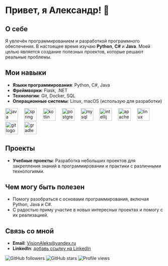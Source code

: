 # Привет, я Александр! 👋

## О себе
Я увлечён программированием и разработкой программного обеспечения. В настоящее время изучаю **Python**, **C#** и **Java**. Моей целью является создание полезных проектов, которые решают реальные проблемы.

## Мои навыки

- **Языки программирования**: Python, C#, Java
- **Фреймворки**: Flask, .NET
- **Технологии**: Git, Docker, SQL
- **Операционные системы**: Linux, macOS (использую для разработки)
<div align="left">
  <img src="https://cdn.jsdelivr.net/gh/devicons/devicon/icons/java/java-original.svg" height="40" alt="java logo"  />
  <img width="12" />
  <img src="https://cdn.jsdelivr.net/gh/devicons/devicon/icons/spring/spring-original.svg" height="40" alt="spring logo"  />
  <img width="12" />
  <img src="https://cdn.jsdelivr.net/gh/devicons/devicon/icons/kotlin/kotlin-original.svg" height="40" alt="kotlin logo"  />
  <img width="12" />
  <img src="https://cdn.jsdelivr.net/gh/devicons/devicon/icons/postgresql/postgresql-original.svg" height="40" alt="postgresql logo"  />
  <img width="12" />
  <img src="https://cdn.jsdelivr.net/gh/devicons/devicon/icons/mysql/mysql-original.svg" height="40" alt="mysql logo"  />
  <img width="12" />
  <img src="https://cdn.jsdelivr.net/gh/devicons/devicon/icons/intellij/intellij-original.svg" height="40" alt="intellij logo"  />
  <img width="12" />
  <img src="https://cdn.jsdelivr.net/gh/devicons/devicon/icons/apachekafka/apachekafka-original.svg" height="40" alt="apachekafka logo"  />
  <img width="12" />
  <img src="https://cdn.jsdelivr.net/gh/devicons/devicon/icons/linux/linux-original.svg" height="40" alt="linux logo"  />
  <img width="12" />
  <img src="https://cdn.jsdelivr.net/gh/devicons/devicon/icons/git/git-original.svg" height="40" alt="git logo"  />
  <img width="12" />
  <img src="https://cdn.jsdelivr.net/gh/devicons/devicon/icons/gradle/gradle-original.svg" height="40" alt="gradle logo"  />
</div>


## Проекты

- **Учебные проекты**: Разработка небольших проектов для закрепления знаний в программировании и практики с различными технологиями.

## Чем могу быть полезен

- Помогу разобраться с основами программирования, включая Python, Java и C#.
- С радостью приму участие в новых интересных проектах и помогу с их реализацией.

## Связь со мной

- **Email**: [VisionAleks@yandex.ru](mailto:VisionAleks@yandex.ru)
- **LinkedIn**: [добавь ссылку на LinkedIn](https://www.linkedin.com)

![GitHub followers](https://img.shields.io/github/followers/AleksVision?style=social)
![GitHub stars](https://img.shields.io/github/stars/AleksVision?style=social)
![Profile views](https://komarev.com/ghpvc/?username=AleksVision&color=blue)
